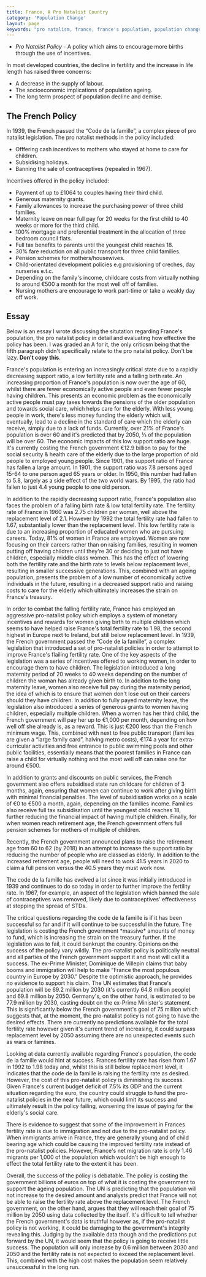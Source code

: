 ```yaml
---
title: France, A Pro Natalist Country
category: 'Population Change'
layout: page
keywords: "pro natalism, france, france's population, population change, birth rate, death rate, ageing population, dependancy ratio, support ratio"
---
```


- *Pro Natalist Policy* - A policy which aims to encourage more births through the use of incentives. 

In most developed countries, the decline in fertility and the increase in life length has raised three concerns: 

- A decrease in the supply of labour. 
- The socioeconomic implications of population ageing. 
- The long term prospect of population decline and demise. 

## The French Policy

In 1939, the French passed the “Code de la famille”, a complex piece of pro natalist legislation. The pro natalist methods in the policy included:

- Offfering cash incentives to mothers who stayed at home to care for children. 
- Subsidising holidays.
- Banning the sale of contraceptives (repealed in 1967).

Incentives offered in the policy included:

- Payment of up to £1064 to couples having their third child. 
- Generous maternity grants. 
- Family allowances to increase the purchasing power of three child families. 
- Maternity leave on near full pay for 20 weeks for the first child to 40 weeks or more for the third child. 
- 100% mortgage and preferential treatment in the allocation of three bedroom council flats. 
- Full tax benefits to parents until the youngest child reaches 18. 
- 30% fare reduction on all public transport for three child families. 
- Pension schemes for mothers/housewives.
- Child-orientated development policies e.g provisioning of creches, day nurseries e.t.c.
- Depending on the family's income, childcare costs from virtually nothing to around €500 a month for the most well off of families. 
- Nursing mothers are encourage to work part-time or take a weakly day off work. 

## Essay

Below is an essay I wrote discussing the situtation regarding France's population, the pro natalist policy in detail and evaluating how effective the policy has been. I was graded an A for it, the only criticsm being that the fifth paragraph didn't specifically relate to the pro natalist policy. Don't be lazy. **Don't copy this**.

<div id="essayEmbed">
<p>France's population is entering an increasingly critical state due to a rapidly decreasing support ratio, a low fertility rate and a falling birth rate. An increasing proportion of France's population is now over the age of 60, whilst there are fewer economically active people and even fewer people having children. This presents an economic problem as the economically active people must pay taxes towards the pensions of the older population and towards social care, which helps care for the elderly. With less young people in work, there's less money funding the elderly which will, eventually, lead to a decline in the standard of care which the elderly can receive, simply due to a lack of funds. Currently, over 21% of France's population is over 60 and it's predicted that by 2050, ⅓ of the population will be over 60.  The economic impacts of this low support ratio are huge. It's currently costing the French government €12.9 billion to pay for the social security &amp; health care of the elderly due to the large proportion of old people to employed young people. Since 1901, the support ratio of France has fallen a large amount. In 1901, the support ratio was 7.8 persons aged 15-64 to one person aged 65 years or older. In 1950, this number had fallen to 5.8, largely as a side effect of the two world wars. By 1995, the ratio had fallen to just 4.4 young people to one old person.</p>

<p>In addition to the rapidly decreasing support ratio, France's population also faces the problem of a falling birth rate &amp; low total fertility rate. The fertility rate of France in 1960 was 2.75 children per woman, well above the replacement level of 2.1. However by 1992 the total fertility rate had fallen to 1.67, substantially lower than the replacement level. This low fertility rate is due to an increasing proportion of educated women who are pursuing careers. Today, 81% of women in France are employed. Women are now focusing on their careers rather than on raising families, resulting in women putting off having children until they're 30 or deciding to just not have children, especially middle class women. This has the effect of lowering both the fertility rate and the birth rate to levels below replacement level, resulting in smaller successive generations. This, combined with an ageing population, presents the problem of a low number of economically active individuals in the future, resulting in a decreased support ratio and raising costs to care for the elderly which ultimately increases the strain on France's treasury.</p>

<p>In order to combat the falling fertility rate, France has employed an aggressive pro-natalist policy which employs a system of monetary incentives and rewards for women giving birth to multiple children which seems to have helped raise France's total fertility rate to 1.98, the second highest in Europe next to Ireland, but still below replacement level. In 1939, the French government passed the “Code de la famille”, a complex legislation that introduced a set of pro-natalist policies in order to attempt to improve France's flailing fertility rate. One of the key aspects of the legislation was a series of incentives offered to working women, in order to encourage them to have children. The legislation introduced a long maternity period of 20 weeks to 40 weeks depending on the number of children the woman has already given birth to. In addition to the long maternity leave, women also receive full pay during the maternity period, the idea of which is to ensure that women don't lose out on their careers should they have children. In addition to fully payed maternity leave, the legislation also introduced a series of generous grants to women having children, especially multiple children. When a women has her third child, the French government will pay her up to €1,000 per month, depending on how well off she already is, as a reward. This is just €200 less than the French minimum wage. This, combined with next to free public transport (families are given a “large family card”, halving metro costs), €174 a year for extra-curricular activities and free entrance to public swimming pools and other public facilities, essentially means that the poorest families in France can raise a child for virtually nothing and the most well off can raise one for around €500.</p>

<p>In addition to grants and discounts on public services, the French government also offers subsidised state run childcare for children of 3 months, again, ensuring that women can continue to work after giving birth with minimal financial penalties. The level of subsidisation works on a scale of €0 to €500 a month, again, depending on the families income. Families also receive full tax subsidisation until the youngest child reaches 18, further reducing the financial impact of having multiple children. Finally, for when women reach retirement age, the French government offers full pension schemes for mothers of multiple of children. </p>

<p>Recently, the French government announced plans to raise the retirement age from 60 to 62 (by 2018) in an attempt to increase the support ratio by reducing the number of people who are classed as elderly. In addition to the increased retirement age, people will need to work 41.5 years in 2020 to claim a full pension versus the 40.5 years they must work now. </p>

<p>The code de la famille has evolved a lot since it was initially introduced in 1939 and continues to do so today in order to further improve the fertility rate. In 1967, for example, an aspect of the legislation which banned the sale of contraceptives was removed, likely due to contraceptives' effectiveness at stopping the spread of STDs. </p>

<p>The critical questions regarding the code de la famille is if it has been successful so far and if it will continue to be successful in the future. The legislation is costing the French government *massive* amounts of money to fund, which is increasing the strain on the treasury further. If the legislation was to fail, it could bankrupt the country. Opinions on the success of the policy vary wildly. The pro-natalist policy is politically neutral and all parties of the French government support it and most will call it a success. The ex-Prime Minister, Dominique de Villepin claims that baby booms and immigration will help to make “France the most populous country in Europe by 2030.” Despite the optimistic approach, he provides no evidence to support his claim. The UN estimates that France's population will be 69.2 million by 2030 (it's currently 64.8 million people) and 69.8 million by 2050. Germany's, on the other hand, is estimated to be 77.9 million by 2030, casting doubt on the ex-Prime Minister's statement.  This is significantly below the French government's goal of 75 million which suggests that, at the moment, the pro-natalist policy is not going to have the desired effects. There are currently no predictions available for the total fertility rate however given it's current trend of increasing, it could surpass replacement level by 2050 assuming there are no unexpected events such as wars or famines.</p> 

<p>Looking at data currently available regarding France's population, the code de la famille would hint at success. Frances fertility rate has risen from 1.67 in 1992 to 1.98 today and, whilst this is still below replacement level, it indicates that the code de la famille is raising the fertility rate as desired. However, the cost of this pro-natalist policy is diminishing its success. Given France's current budget deficit of 7.5% its GDP and the current situation regarding the euro, the country could struggle to fund the pro-natalist policies in the near future, which could limit its success and ultimately result in the policy failing, worsening the issue of paying for the elderly's social care. </p>

<p>There is evidence to suggest that some of the improvement in Frances fertility rate is due to immigration and not due to the pro-natalist policy. When immigrants arrive in France, they are generally young and of child bearing age which could be causing the improved fertility rate instead of the pro-natalist policies. However, France's net migration rate is only 1.46 migrants per 1,000 of the population which wouldn't be high enough to effect the total fertility rate to the extent it has been. </p>

<p>Overall, the success of the policy is debatable. The policy is costing the government billions of euros on top of what it is costing the government to support the ageing population. The UN is predicting that the population will not increase to the desired amount and analysts predict that France will not be able to raise the fertility rate above the replacement level. The French government, on the other hand, argues that they will reach their goal of 75 million by 2050 using data collected by the itself. It's difficult to tell whether the French government's data is truthful however as, if the pro-natalist policy is not working, it could be damaging to the government's integrity revealing this. Judging by the available data though and the predictions put forward by the UN, it would seem that the policy is going to receive little success. The population will only increase by 0.6 million between 2030 and 2050 and the fertility rate is not expected to exceed the replacement level. This, combined with the high cost makes the population seem relatively unsuccessful in the long run. </p>
</div>